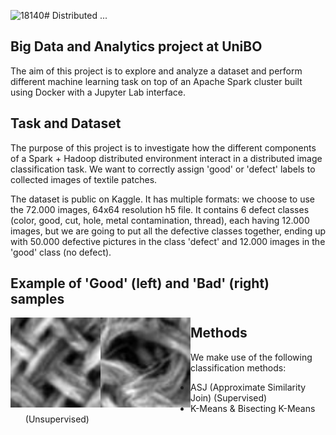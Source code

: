 ![18140](https://github.com/CiuffysHub/Textile-Defect-Detection/assets/10373101/ae4fef19-b1de-4439-ba74-a42107669306)# Distributed ...

## Big Data and Analytics project at UniBO

The aim of this project is to explore and analyze a dataset and perform different machine learning task on top of an Apache Spark cluster built using Docker with a Jupyter Lab interface.

## Task and Dataset

The purpose of this project is to investigate how the different components of a Spark + Hadoop distributed environment interact in a distributed image classification task. We want to correctly assign 'good' or 'defect' labels to collected images of textile patches.

The dataset is public on Kaggle. It has multiple formats: we choose to use the 72.000 images, 64x64 resolution h5 file. It contains 6 defect classes (color, good, cut, hole, metal contamination, thread), each having 12.000 images, but we are going to put all the defective classes together, ending up with 50.000 defective pictures in the class 'defect' and 12.000 images in the 'good' class (no defect).

## Example of 'Good' (left) and 'Bad' (right) samples

<div align="center">
<img src="assets/12000.jpeg" alt="Image 1" style="float: left; width: 15vw;" />
<img src="assets/18140.jpeg" alt="Image 2" style="float: left; width: 15vw;" />
</div>

## Methods

We make use of the following classification methods:

- ASJ (Approximate Similarity Join) (Supervised)
- K-Means & Bisecting K-Means (Unsupervised)

